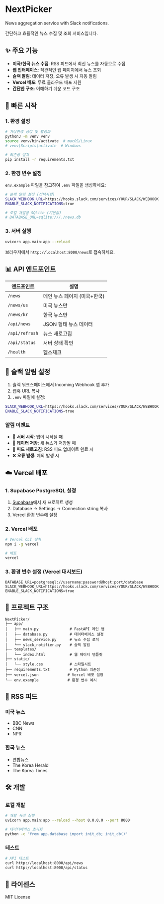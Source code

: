 # NextPicker

News aggregation service with Slack notifications.

<!-- Trigger Vercel redeploy -->

간단하고 효율적인 뉴스 수집 및 조회 서비스입니다.

## ✨ 주요 기능

- **미국/한국 뉴스 수집**: RSS 피드에서 최신 뉴스를 자동으로 수집
- **웹 인터페이스**: 직관적인 웹 페이지에서 뉴스 조회
- **슬랙 알림**: 데이터 저장, 오류 발생 시 자동 알림
- **Vercel 배포**: 무료 클라우드 배포 지원
- **간단한 구조**: 이해하기 쉬운 코드 구조

## 🚀 빠른 시작

### 1. 환경 설정

```bash
# 가상환경 생성 및 활성화
python3 -m venv venv
source venv/bin/activate  # macOS/Linux
# venv\Scripts\activate  # Windows

# 의존성 설치
pip install -r requirements.txt
```

### 2. 환경 변수 설정

`env.example` 파일을 참고하여 `.env` 파일을 생성하세요:

```bash
# 슬랙 알림 설정 (선택사항)
SLACK_WEBHOOK_URL=https://hooks.slack.com/services/YOUR/SLACK/WEBHOOK
ENABLE_SLACK_NOTIFICATIONS=true

# 로컬 개발용 SQLite (기본값)
# DATABASE_URL=sqlite:///./news.db
```

### 3. 서버 실행

```bash
uvicorn app.main:app --reload
```

브라우저에서 `http://localhost:8000/news`로 접속하세요.

## 📊 API 엔드포인트

| 엔드포인트 | 설명 |
|-----------|------|
| `/news` | 메인 뉴스 페이지 (미국+한국) |
| `/news/us` | 미국 뉴스만 |
| `/news/kr` | 한국 뉴스만 |
| `/api/news` | JSON 형태 뉴스 데이터 |
| `/api/refresh` | 뉴스 새로고침 |
| `/api/status` | 서버 상태 확인 |
| `/health` | 헬스체크 |

## 🔧 슬랙 알림 설정

1. 슬랙 워크스페이스에서 Incoming Webhook 앱 추가
2. 웹훅 URL 복사
3. `.env` 파일에 설정:

```bash
SLACK_WEBHOOK_URL=https://hooks.slack.com/services/YOUR/SLACK/WEBHOOK
ENABLE_SLACK_NOTIFICATIONS=true
```

### 알림 이벤트

- 🚀 **서버 시작**: 앱이 시작될 때
- 📰 **데이터 저장**: 새 뉴스가 저장될 때
- 🔄 **피드 새로고침**: RSS 피드 업데이트 완료 시
- ❌ **오류 발생**: 예외 발생 시

## ☁️ Vercel 배포

### 1. Supabase PostgreSQL 설정

1. [Supabase](https://supabase.com)에서 새 프로젝트 생성
2. Database → Settings → Connection string 복사
3. Vercel 환경 변수에 설정

### 2. Vercel 배포

```bash
# Vercel CLI 설치
npm i -g vercel

# 배포
vercel
```

### 3. 환경 변수 설정 (Vercel 대시보드)

```
DATABASE_URL=postgresql://username:password@host:port/database
SLACK_WEBHOOK_URL=https://hooks.slack.com/services/YOUR/SLACK/WEBHOOK
ENABLE_SLACK_NOTIFICATIONS=true
```

## 📁 프로젝트 구조

```
NextPicker/
├── app/
│   ├── main.py              # FastAPI 메인 앱
│   ├── database.py          # 데이터베이스 설정
│   ├── news_service.py      # 뉴스 수집 로직
│   └── slack_notifier.py    # 슬랙 알림
├── templates/
│   └── index.html           # 웹 페이지 템플릿
├── static/
│   └── style.css            # 스타일시트
├── requirements.txt         # Python 의존성
├── vercel.json             # Vercel 배포 설정
└── env.example             # 환경 변수 예시
```

## 🔄 RSS 피드

### 미국 뉴스
- BBC News
- CNN
- NPR

### 한국 뉴스
- 연합뉴스
- The Korea Herald
- The Korea Times

## 🛠️ 개발

### 로컬 개발

```bash
# 개발 서버 실행
uvicorn app.main:app --reload --host 0.0.0.0 --port 8000

# 데이터베이스 초기화
python -c "from app.database import init_db; init_db()"
```

### 테스트

```bash
# API 테스트
curl http://localhost:8000/api/news
curl http://localhost:8000/api/status
```

## 📝 라이센스

MIT License
